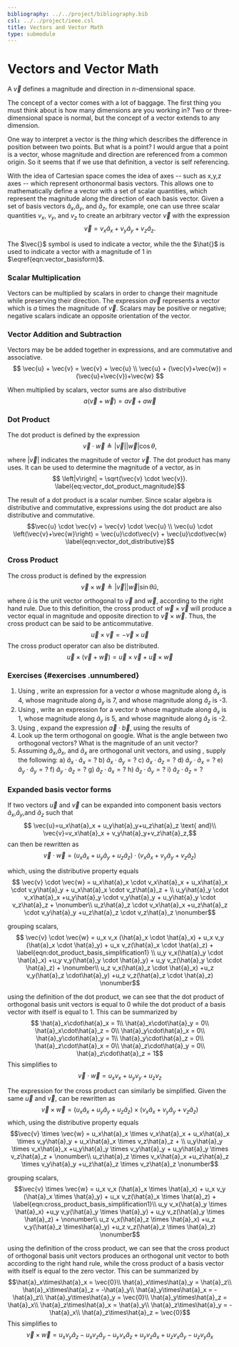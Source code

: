 ```yaml
---
bibliography: ../../project/bibliography.bib
csl: ../../project/ieee.csl
title: Vectors and Vector Math
type: submodule
---
```


# Vectors and Vector Math

A $\vec{v}$ defines a magnitude and direction in $n$-dimensional space.

The concept of a vector comes with a lot of baggage. The first thing you must think about is how many dimensions are you working in? Two or three-dimensional space is normal, but the concept of a vector extends to any dimension.

One way to interpret a vector is the *thing* which describes the difference in position between two points. But what is a point? I would argue that a point is a vector, whose magnitude and direction are referenced from a common origin. So it seems that if we use that definition, a vector is self referencing.

With the idea of Cartesian space comes the idea of axes -- such as x,y,z axes -- which represent orthonormal basis vectors. This allows one to mathematically define a vector with a set of scalar quantities, which represent the magnitude along the direction of each basis vector. Given a set of basis vectors $\hat{a}_x$,$\hat{a}_y$, and $\hat{a}_z$, for example, one can use three scalar quantities $v_x$, $v_y$, and $v_z$ to create an arbitrary vector $\vec{v}$ with the expression $$ \vec{v} = v_x \hat{a}_x + v_y \hat{a}_y + v_z \hat{a}_z. \label{eqn:vector_basisform} $$

The $\vec{}$ symbol is used to indicate a vector, while the the $\hat{}$ is used to indicate a vector with a magnitude of $1$ in $\eqref{eqn:vector_basisform}$.

### Scalar Multiplication

Vectors can be multiplied by scalars in order to change their magnitude while preserving their direction. The expression $a\vec{v}$ represents a vector which is $a$ times the magnitude of $\vec{v}$. Scalars may be positive or negative; negative scalars indicate an opposite orientation of the vector.

### Vector Addition and Subtraction

Vectors may be be added together in expressions, and are commutative and associative. $$
\vec{u} + \vec{v} = \vec{v} + \vec{u} \\
\vec{u} + (\vec{v}+\vec{w}) = (\vec{u}+\vec{v})+\vec{w}
$$

When multiplied by scalars, vector sums are also distributive $$
a(\vec{v}+\vec{w}) = a\vec{v}+a\vec{w}
$$

### Dot Product

The dot product is defined by the expression $$
\vec{v} \cdot \vec{w} \triangleq \left|\vec{v}\right|\left|\vec{w}\right|\cos{\theta},\label{eqn:vector_dot_product}
$$

where $\left|\vec{v}\right|$ indicates the magnitude of vector $\vec{v}$. The dot product has many uses. It can be used to determine the magnitude of a vector, as in $$
\left|v\right| = \sqrt{\vec{v} \cdot \vec{v}}. \label{eq:vector_dot_product_magnitude}$$

The result of a dot product is a scalar number. Since scalar algebra is distributive and commutative, expressions using the dot product are also distributive and commutative. $$\vec{u} \cdot \vec{v} = \vec{v} \cdot \vec{u} \\
\vec{u} \cdot \left(\vec{v}+\vec{w}\right) = \vec{u}\cdot\vec{v} + \vec{u}\cdot\vec{w} \label{eqn:vector_dot_distributive}$$

### Cross Product

The cross product is defined by the expression $$
\vec{v} \times \vec{w} \triangleq \left|\vec{v}\right|\left|\vec{w}\right|\sin{\theta}\hat{u}, \label{eqn:vector_cross_product}$$

where $\hat{u}$ is the unit vector orthogonal to $\vec{v}$ and $\vec{w}$, according to the right hand rule. Due to this definition, the cross product of $\vec{w}\times\vec{v}$ will produce a vector equal in magnitude and opposite direction to $\vec{v}\times\vec{w}$. Thus, the cross product can be said to be anticommutative. $$
\vec{u} \times \vec{v} = -\vec{v} \times \vec{u}$$ The cross product operator can also be distributed. $$
\vec{u} \times \left(\vec{v}+\vec{w}\right) = \vec{u}\times\vec{v} + \vec{u}\times\vec{w}$$

### Exercises {#exercises .unnumbered}

1.  Using , write an expression for a vector $a$ whose magnitude along $\hat{a}_x$ is 4, whose magnitude along $\hat{a}_y$ is 7, and whose magnitude along $\hat{a}_z$ is -3.
2.  Using , write an expression for a vector $b$ whose magnitude along $\hat{a}_x$ is 1, whose magnitude along $\hat{a}_y$ is 5, and whose magnitude along $\hat{a}_z$ is -2.
3.  Using , expand the expression $\vec{a}\cdot\vec{b}$, using the results of
4.  Look up the term orthogonal on google. What is the angle between two orthogonal vectors? What is the magnitude of an unit vector?
5.  Assuming $\hat{a}_x$,$\hat{a}_x$, and $\hat{a}_x$ are orthogonal unit vectors, and using , supply the following:
    a)  $\hat{a}_x\cdot\hat{a}_x = ?$
    b)  $\hat{a}_x\cdot\hat{a}_y = ?$
    c)  $\hat{a}_x\cdot\hat{a}_z = ?$
    d)  $\hat{a}_y\cdot\hat{a}_x = ?$
    e)  $\hat{a}_y\cdot\hat{a}_y = ?$
    f)  $\hat{a}_y\cdot\hat{a}_z = ?$
    g)  $\hat{a}_z\cdot\hat{a}_x = ?$
    h)  $\hat{a}_z\cdot\hat{a}_y = ?$
    i)  $\hat{a}_z\cdot\hat{a}_z = ?$

### Expanded basis vector forms

If two vectors $\vec{u}$ and $\vec{v}$ can be expanded into component basis vectors $\hat{a}_x$,$\hat{a}_y$,and $\hat{a}_z$ such that $$
\vec{u}=u_x\hat{a}_x + u_y\hat{a}_y+u_z\hat{a}_z \text{ and}\\
\vec{v}=v_x\hat{a}_x + v_y\hat{a}_y+v_z\hat{a}_z,$$ can then be rewritten as $$
\vec{v} \cdot \vec{w} = (u_x\hat{a}_x + u_y\hat{a}_y+u_z\hat{a}_z) \cdot (v_x\hat{a}_x + v_y\hat{a}_y+v_z\hat{a}_z)$$

which, using the distributive property equals $$
\vec{v} \cdot \vec{w} = u_x\hat{a}_x \cdot v_x\hat{a}_x + u_x\hat{a}_x \cdot v_y\hat{a}_y + u_x\hat{a}_x \cdot v_z\hat{a}_z  + \\
u_y\hat{a}_y \cdot v_x\hat{a}_x +u_y\hat{a}_y \cdot v_y\hat{a}_y + u_y\hat{a}_y \cdot v_z\hat{a}_z + \nonumber\\
u_z\hat{a}_z \cdot v_x\hat{a}_x +u_z\hat{a}_z \cdot v_y\hat{a}_y +u_z\hat{a}_z \cdot v_z\hat{a}_z \nonumber$$

grouping scalars, $$
\vec{v} \cdot \vec{w} = u_x v_x (\hat{a}_x \cdot \hat{a}_x) + u_x v_y (\hat{a}_x \cdot \hat{a}_y) + u_x v_z(\hat{a}_x \cdot \hat{a}_z)  + \label{eqn:dot_product_basis_simplification1} \\
u_y v_x(\hat{a}_y \cdot \hat{a}_x) +u_y v_y(\hat{a}_y \cdot \hat{a}_y) + u_y v_z(\hat{a}_y \cdot \hat{a}_z) + \nonumber\\
u_z v_x(\hat{a}_z \cdot \hat{a}_x) +u_z v_y(\hat{a}_z \cdot\hat{a}_y) +u_z v_z(\hat{a}_z \cdot \hat{a}_z) \nonumber$$

using the definition of the dot product, we can see that the dot product of orthogonal basis unit vectors is equal to 0 while the dot product of a basis vector with itself is equal to 1. This can be summarized by $$
\hat{a}_x\cdot\hat{a}_x = 1\\
\hat{a}_x\cdot\hat{a}_y = 0\\
\hat{a}_x\cdot\hat{a}_z = 0\\
\hat{a}_y\cdot\hat{a}_x = 0\\
\hat{a}_y\cdot\hat{a}_y = 1\\
\hat{a}_y\cdot\hat{a}_z = 0\\
\hat{a}_z\cdot\hat{a}_x = 0\\
\hat{a}_z\cdot\hat{a}_y = 0\\
\hat{a}_z\cdot\hat{a}_z = 1$$ This simplifies to $$
\vec{v} \cdot \vec{w} = u_x v_x +u_y v_y+u_z v_z$$

The expression for the cross product can similarly be simplified. Given the same $\vec{u}$ and $\vec{v}$, can be rewritten as $$\vec{v} \times \vec{w} = (u_x\hat{a}_x + u_y\hat{a}_y+u_z\hat{a}_z) \times (v_x\hat{a}_x + v_y\hat{a}_y+v_z\hat{a}_z)$$ which, using the distributive property equals $$\vec{v} \times \vec{w} = u_x\hat{a}_x \times v_x\hat{a}_x + u_x\hat{a}_x \times v_y\hat{a}_y + u_x\hat{a}_x \times v_z\hat{a}_z  + \\
u_y\hat{a}_y \times v_x\hat{a}_x +u_y\hat{a}_y \times v_y\hat{a}_y + u_y\hat{a}_y \times v_z\hat{a}_z + \nonumber\\
u_z\hat{a}_z \times v_x\hat{a}_x +u_z\hat{a}_z \times v_y\hat{a}_y +u_z\hat{a}_z \times v_z\hat{a}_z \nonumber$$

grouping scalars, $$\vec{v} \times \vec{w} = u_x v_x (\hat{a}_x \times \hat{a}_x) + u_x v_y (\hat{a}_x \times \hat{a}_y) + u_x v_z(\hat{a}_x \times \hat{a}_z)  + \label{eqn:cross_product_basis_simplification1}\\
u_y v_x(\hat{a}_y \times \hat{a}_x) +u_y v_y(\hat{a}_y \times \hat{a}_y) + u_y v_z(\hat{a}_y \times \hat{a}_z) + \nonumber\\
u_z v_x(\hat{a}_z \times \hat{a}_x) +u_z v_y(\hat{a}_z \times\hat{a}_y) +u_z v_z(\hat{a}_z \times \hat{a}_z) \nonumber$$

using the definition of the cross product, we can see that the cross product of orthogonal basis unit vectors produces an orthogonal unit vector to both according to the right hand rule, while the cross product of a basis vector with itself is equal to the zero vector. This can be summarized by $$\hat{a}_x\times\hat{a}_x = \vec{0}\\
\hat{a}_x\times\hat{a}_y = \hat{a}_z\\
\hat{a}_x\times\hat{a}_z = -\hat{a}_y\\
\hat{a}_y\times\hat{a}_x = -\hat{a}_z\\
\hat{a}_y\times\hat{a}_y = \vec{0}\\
\hat{a}_y\times\hat{a}_z = \hat{a}_x\\
\hat{a}_z\times\hat{a}_x = \hat{a}_y\\
\hat{a}_z\times\hat{a}_y = -\hat{a}_x\\
\hat{a}_z\times\hat{a}_z = \vec{0}$$ This simplifies to $$\vec{v} \times \vec{w} = u_x v_y\hat{a}_z - u_x v_z\hat{a}_y - u_y v_x\hat{a}_z + u_y v_z\hat{a}_x + u_z v_x\hat{a}_y - u_z v_y\hat{a}_x$$

<!--
## rotations and translations

who knows all about rotations what is a rotation in 2d what is a rotation in 3d how do you make a rotation about a point other than 0,0? definition of affine. what happens when i moulting everything by two? gets two times further from origin as well. what if I want to stretch scale and skew and trapezoid connection between 2d affine transformations and 3d perspective shift... length is preserved not angles\
take a look at your phone straight on

what is translation, what does it look like

matrix form

two steps or one to rotate translate?

define transformation matrix

simple polygon with plot class sympy to generate rotation matrix.\
do translate, rotate, translate, symbolically and find the theta and displacement elements in combined matrix\
pick center of polygon and scale

$$
\vec{v} = x\hat{a}_x +y\hat{a}_y + z\hat{a}_z
$$

$$
\left[
\begin{array}{ccc}
    cos(q) & sin(q) & 0 \\
    sin(q) & cos(q) & 0 \\
    0 & 0 & 1 \\
\end{array}
\right]
$$
-->
